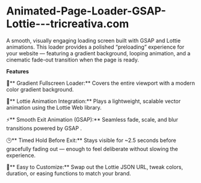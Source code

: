 # Animated-Page-Loader-GSAP-Lottie---tricreativa.com
A smooth, visually engaging loading screen built with GSAP and Lottie animations. This loader provides a polished “preloading” experience for your website — featuring a gradient background, looping animation, and a cinematic fade-out transition when the page is ready.


**Features**

🎨** Gradient Fullscreen Loader:**
Covers the entire viewport with a modern color gradient background.

💫** Lottie Animation Integration:**
Plays a lightweight, scalable vector animation using the Lottie Web
 library.

⚡** Smooth Exit Animation (GSAP):**
Seamless fade, scale, and blur transitions powered by GSAP
.

🕒** Timed Hold Before Exit:**
Stays visible for ~2.5 seconds before gracefully fading out — enough to feel deliberate without slowing the experience.

🧩** Easy to Customize:**
Swap out the Lottie JSON URL, tweak colors, duration, or easing functions to match your brand.
